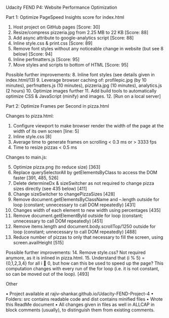 Udacity FEND P4: Website Performance Optimization

Part 1: Optimize PageSpeed Insights score for index.html

1.	Host project on GitHub pages [Score: 30]
2.	Resize/compress pizzeria.jpg from 2.25 MB to 22 KB [Score: 88]
3.	Add async attribute to google-analytics script [Score: 88]
4.	Inline style.css & print.css [Score: 89]
5.	Remove font styles without any noticeable change in website (but see 8 below) [Score: 94]
6.	Inline perfmatters.js [Score: 95]
7.	Move styles and scripts to bottom of HTML [Score: 95]

Possible further improvements:
8.	Inline font styles (see details given in index.html/13)
9.	Leverage browser caching of: profilepic.jpg (by 10 minutes), perfmatters.js (10 minutes), pizzeria.jpg (10 minutes), analytics.js (2 hours)
10.	Optimize images further
11.	Add build tools to automatically optimize CSS & JavaScript (minify) and images.
12.	 [Run on a local server]

Part 2: Optimize Frames per Second in pizza.html

Changes to pizza.html:

1.	Configure viewport to make browser render the width of the page at the width of its own screen  [line: 5]
2.	Inline style.css  [8]
3.	Average time to generate frames on scrolling < 0.3 ms or > 3333 fps
4.	Time to resize pizzas < 0.5 ms

Changes to main.js:

5.	Optimize pizza.png (to reduce size)  [363]
6.	Replace querySelectorAll by getElementsByClass to access the DOM faster  [391, 485, 526]
7.	Delete determineDx & sizeSwitcher as not required to change pizza sizes directly (see 435 below)  [411]
8.	Change sizeSwitcher to changePizzaSizes  [428]
9.	Remove document.getElementsByClassName and –.length outside for loop (constant; unnecessary to call DOM repeatedly)  [431]
10.	Changes width of each element to new width using percentages  [435]
11.	Remove document.getElementById outside for loop (constant; unnecessary to call DOM repeatedly)  [451]
12.	Remove items.length and document.body.scrollTop/1250 outside for loop (constant; unnecessary to call DOM repeatedly)  [488]
13.	Reduce number of pizzas to only that necessary to fill the screen, using screen.availHeight  [515]

Possible further improvements:
14.	Remove style.css?  Not required anymore, as it is inlined in pizza.html.
15.	 Understand that (i % 5) = {0,1,2,3,4} for all i  0, but how can this be used to speed up the page?  This computation changes with every run of the for loop (i.e. it is not constant, so can be moved out of the loop).  [493]

Other

•	Project available at rajiv-shankar.github.io/Udacity-FEND-Project-4
•	Folders: src contains readable code and dist contains minified files
•	Wrote this ReadMe document
•	All changes given in files as well in ALLCAP in block comments (usually), to distinguish them from existing comments.
